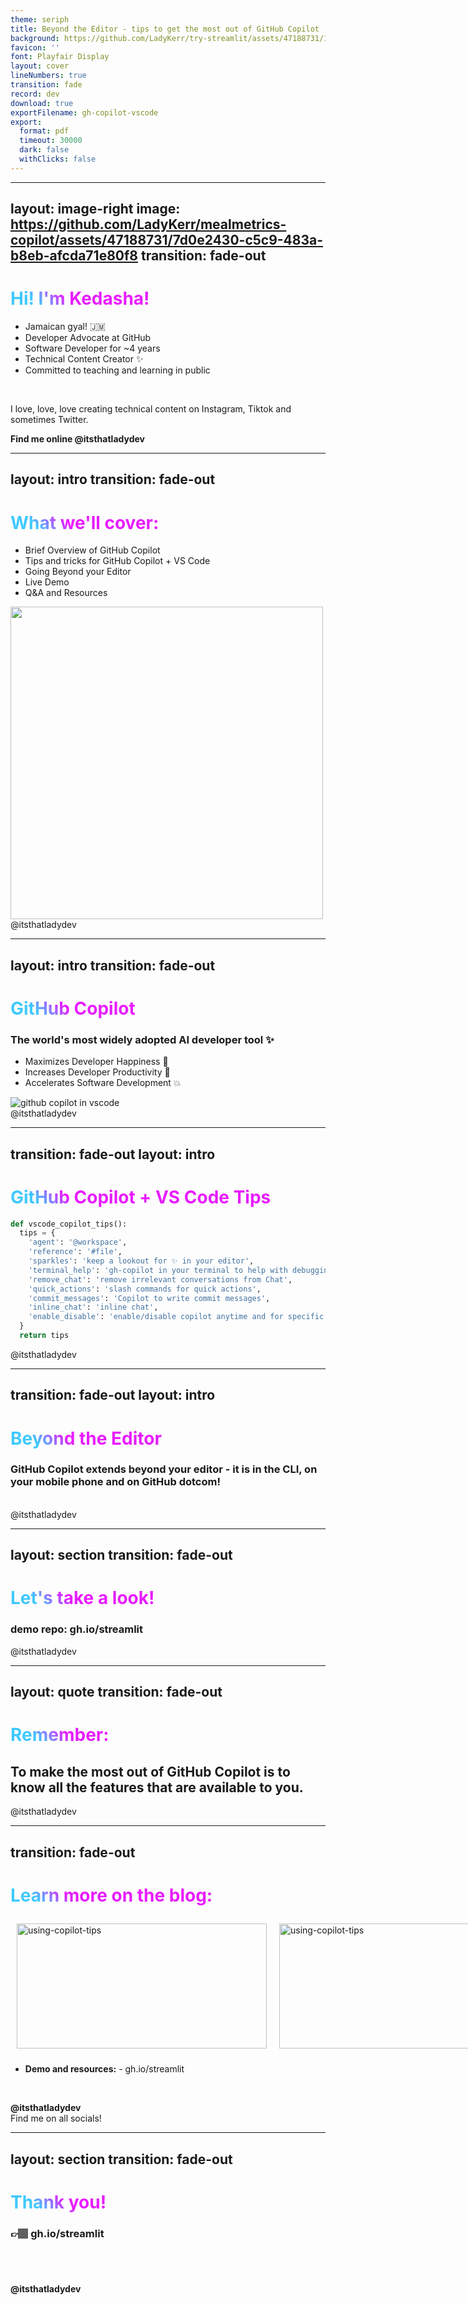 ```yaml
---
theme: seriph
title: Beyond the Editor - tips to get the most out of GitHub Copilot
background: https://github.com/LadyKerr/try-streamlit/assets/47188731/1af40df6-89a8-41bd-b7e0-dfa48682e652
favicon: ''
font: Playfair Display
layout: cover
lineNumbers: true
transition: fade
record: dev
download: true
exportFilename: gh-copilot-vscode
export:
  format: pdf
  timeout: 30000
  dark: false
  withClicks: false
---
```


<!--
Hello good morning! Thank you all for being here with me today to learn how to get the most ourt of GitHub Copilot.
-->

---
layout: image-right
image: https://github.com/LadyKerr/mealmetrics-copilot/assets/47188731/7d0e2430-c5c9-483a-b8eb-afcda71e80f8
transition: fade-out
---

# Hi! I'm Kedasha!

- Jamaican gyal! 🇯🇲 
- Developer Advocate at GitHub 
- Software Developer for ~4 years 
- Technical Content Creator ✨ 
- Committed to teaching and learning in public

<br>

I love, love, love creating technical content on Instagram, Tiktok and sometimes Twitter. 

**Find me online @itsthatladydev**

<style>
h1 {
  background-color: #E81CFF;
  background-image: linear-gradient(45deg, #40C9FF 10%, #E81CFF 20%);
  background-size: 100%;
  -webkit-background-clip: text;
  -moz-background-clip: text;
  -webkit-text-fill-color: transparent;
  -moz-text-fill-color: transparent;
}
</style>


<!--

Hello! I'm Kedasha Kerr and Im a Developer Advocate at GitHub. 

Im super excited to talk to you about GitHub Copilot and how to get the most out of this tool. We know the tool, we love the tool, but how do we make GitHub Copilot work for us more effectively?

Today, I'll be sharing some pragmatic ways to get the most out of GitHub Copilot during your day to day development.
-->


---
layout: intro
transition: fade-out
---

# What we'll cover:

- Brief Overview of GitHub Copilot
- Tips and tricks for GitHub Copilot + VS Code 
- Going Beyond your Editor 
- Live Demo 
- Q&A and Resources 


<img src="https://github.com/LadyKerr/try-streamlit/assets/47188731/498d8d32-a686-4287-a6ce-d3b774d3a4ce" width="500px" height="500px" />

<style>
h1 {
  background-color: #E81CFF;
  background-image: linear-gradient(45deg, #40C9FF 10%, #E81CFF 20%);
  background-size: 100%;
  -webkit-background-clip: text;
  -moz-background-clip: text;
  -webkit-text-fill-color: transparent;
  -moz-text-fill-color: transparent;
}
</style>

<div class="absolute left-30px bottom-30px">
@itsthatladydev
</div>

<!--
We'll take a brief look at what GitHub Copilot is, tips to get the most out of it, and then we'll do some live demos.

Let's jump right into it!
-->

---
layout: intro
transition: fade-out
---

# GitHub Copilot

### The world's most widely adopted AI developer tool ✨

- Maximizes Developer Happiness 🤩
- Increases Developer Productivity 🚀
- Accelerates Software Development 💥


<img src="https://github.com/LadyKerr/try-streamlit/assets/47188731/00eefc9c-a3ae-4538-a574-6f6ed69112d8" alt="github copilot in vscode" />

<style>
h1 {
  background-color: #40C9FF;
  background-image: linear-gradient(45deg, #40C9FF 10%, #E81CFF 20%);
  background-size: 100%;
  -webkit-background-clip: text;
  -moz-background-clip: text;
  -webkit-text-fill-color: transparent;
  -moz-text-fill-color: transparent;
}
</style>

<div class="absolute left-30px bottom-30px">
@itsthatladydev
</div>

<!--

But first, what is GitHub Copilot? :thinking:

Just in case you didn't know, GitHub Copilot is an AI pair programmer that helps you write code faster. It is designed to help with programming tasks and serves as your assistant while you're working in your IDE.

GitHub Copilot is comprised of a suite of products that goes beyond code completion.

Some of the tools that accompany GitHub Copilot includes a chat interface that you can use in your IDE, a command line tool via a GitHub CLI extension, GitHub Copilot for PRs, Copilot integrated into dotcom and many more. Today, we'll be looking at a few of the features that I've found to be most useful during my everyday development.

-->

---
transition: fade-out
layout: intro
---

# GitHub Copilot + VS Code Tips

```python {5-6|7-8|9-10|11-12|13-15|all}{lines:true, startLine:5}
def vscode_copilot_tips():
  tips = {
    'agent': '@workspace',
    'reference': '#file',
    'sparkles': 'keep a lookout for ✨ in your editor',
    'terminal_help': 'gh-copilot in your terminal to help with debugging',
    'remove_chat': 'remove irrelevant conversations from Chat',
    'quick_actions': 'slash commands for quick actions',
    'commit_messages': 'Copilot to write commit messages',
    'inline_chat': 'inline chat',
    'enable_disable': 'enable/disable copilot anytime and for specific languages'
  }
  return tips
```

<!--

- Use @workspace agent
- Use #file to attach files for reference
- look for Sparkles throughout the editor
- Copilot in your terminal to help with debugging
- remove irrelevant conversations from Chat
- slash commands for quick actions
- Copilot to write commit messages
- inline chat
- enable/disable copilot anytime and for specific languages

-->

<style>
h1 {
  background-color: #40C9FF;
  background-image: linear-gradient(45deg, #40C9FF 10%, #E81CFF 20%);
  background-size: 100%;
  -webkit-background-clip: text;
  -moz-background-clip: text;
  -webkit-text-fill-color: transparent;
  -moz-text-fill-color: transparent;
}
</style>

<div class="absolute left-30px bottom-30px">
@itsthatladydev
</div>

---
transition: fade-out
layout: intro
---

# Beyond the Editor

### GitHub Copilot extends beyond your editor - it is in the CLI, on your mobile phone and on GitHub dotcom!
<br />

<style>
h1 {
  background-color: #E81CFF;
  background-image: linear-gradient(45deg, #40C9FF 10%, #E81CFF 20%);
  background-size: 100%;
  -webkit-background-clip: text;
  -moz-background-clip: text;
  -webkit-text-fill-color: transparent;
  -moz-text-fill-color: transparent;
}
</style>

<div class="absolute left-30px bottom-30px">
@itsthatladydev
</div>

<!-- 

Demo notes

Building the API

So instead of using OPENAI api to get recommendations, 

<< open model file>>

I created a custom model that uses a perfume dataset from Kaggle to generate perfume recommendations for users.

I now want to take this model and build an API around it. I'll be using Flask to build the API.

<<open api file>>

You'll see I have a few imports already in the file and a simple hellp world route.

Let's ask Copilot to help us build out the recommendation route.

Ask: 

-->

---
layout: section
transition: fade-out
---
# Let's take a look!

### demo repo: gh.io/streamlit

<style>
h1 {
  background-color: #E81CFF;
  background-image: linear-gradient(45deg, #40C9FF 10%, #E81CFF 20%);
  background-size: 100%;
  -webkit-background-clip: text;
  -moz-background-clip: text;
  -webkit-text-fill-color: transparent;
  -moz-text-fill-color: transparent;
}
</style>

<div class="absolute left-30px bottom-30px">
@itsthatladydev
</div>

---
layout: quote
transition: fade-out
---

# Remember:

## To make the most  out of GitHub Copilot is to know all the features that are available to you.

<style>
h1 {
  background-color: #E81CFF;
  background-image: linear-gradient(45deg, #40C9FF 10%, #E81CFF 20%);
  background-size: 100%;
  -webkit-background-clip: text;
  -moz-background-clip: text;
  -webkit-text-fill-color: transparent;
  -moz-text-fill-color: transparent;
}
</style>

<div class="absolute left-30px bottom-30px">
@itsthatladydev
</div>


---
transition: fade-out
---

# Learn more on the blog:


<div style="display: flex;">
  <div style="flex: 50%; padding: 10px;">
    <img src="https://github.com/LadyKerr/gh-copilot-talk/assets/47188731/cdea8189-2db9-4c51-9e67-281278312cf2" alt="using-copilot-tips" height="200" width="400">
  </div>
  <div style="flex: 50%; padding: 10px;">
    <img src="https://github.com/LadyKerr/gh-copilot-talk/assets/47188731/019dab54-13fe-4e79-8e13-a03dacf531e4" alt="using-copilot-tips" height="200" width="400">
  </div>
</div>

- **Demo and resources:** - gh.io/streamlit

<br>

**@itsthatladydev**
<br>
Find me on all socials!

<style>
h1 {
  background-color: #40C9FF;
  background-image: linear-gradient(45deg, #40C9FF 10%, #E81CFF 20%);
  background-size: 100%;
  -webkit-background-clip: text;
  -moz-background-clip: text;
  -webkit-text-fill-color: transparent;
  -moz-text-fill-color: transparent;
}
</style>

---
layout: section
transition: fade-out
---
# Thank you!

### 👉🏽 gh.io/streamlit
<br />
<br />

#### @itsthatladydev

<style>
h1 {
  background-color: #E81CFF;
  background-image: linear-gradient(45deg, #40C9FF 10%, #E81CFF 20%);
  background-size: 100%;
  -webkit-background-clip: text;
  -moz-background-clip: text;
  -webkit-text-fill-color: transparent;
  -moz-text-fill-color: transparent;
}
</style>
